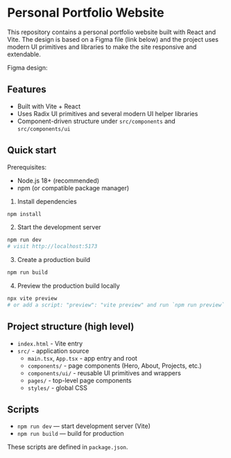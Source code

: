 # Personal Portfolio Website

This repository contains a personal portfolio website built with React and Vite. The design is based on a Figma file (link below) and the project uses modern UI primitives and libraries to make the site responsive and extendable.

Figma design: 

## Features

- Built with Vite + React
- Uses Radix UI primitives and several modern UI helper libraries
- Component-driven structure under `src/components` and `src/components/ui`

## Quick start

Prerequisites:
- Node.js 18+ (recommended)
- npm (or compatible package manager)

1. Install dependencies

```bash
npm install
```

2. Start the development server

```bash
npm run dev
# visit http://localhost:5173
```

3. Create a production build

```bash
npm run build
```

4. Preview the production build locally

```bash
npx vite preview
# or add a script: "preview": "vite preview" and run `npm run preview`
```

## Project structure (high level)

- `index.html` - Vite entry
- `src/` - application source
  - `main.tsx`, `App.tsx` - app entry and root
  - `components/` - page components (Hero, About, Projects, etc.)
  - `components/ui/` - reusable UI primitives and wrappers
  - `pages/` - top-level page components
  - `styles/` - global CSS

## Scripts

- `npm run dev` — start development server (Vite)
- `npm run build` — build for production

These scripts are defined in `package.json`.
